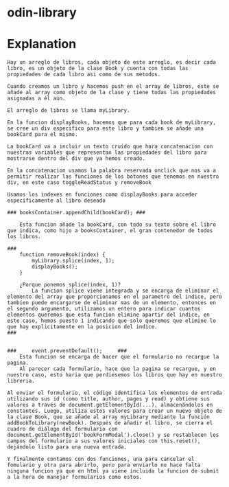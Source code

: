 # odin-library

# Explanation

    Hay un arreglo de libros, cada objeto de este arreglo, es decir cada libro, es un objeto de la clase Book y cuenta con todas las propiedades de cada libro asi como de sus metodos.

    Cuando creamos un libro y hacemos push en el array de libros, este se añade al array como objeto de la clase y tiene todas las propiedades asignadas a él aún.

    El arreglo de libros se llama myLibrary. 

    En la funcion displayBooks, hacemos que para cada book de myLibrary, se cree un div especifico para este libro y tambien se añade una bookCard para el mismo.

    La bookCard va a incluir un texto cruido que hara concatenacion con nuestras variables que representan las propiedades del libro para mostrarse dentro del div que ya hemos creado.

    En la concatenacion usamos la palabra reservada onclick que nos va a permitir realizar las funciones de los botones que tenemos en nuestro div, en este caso toggleReadStatus y removeBook

    Usamos los indexes en funciones como displayBooks para acceder especificamente al libro deseado

    ### booksContainer.appendChild(bookCard); ###
        
        Esta funcion añade la bookCard, con todo su texto sobre el libro que indica, como hijo a booksContainer, el gran contenedor de todos los libros.

    ###
        function removeBook(index) {
            myLibrary.splice(index, 1);
            displayBooks();
        }

        ¿Porque ponemos splice(index, 1)?
            La funcion splice viene integrada y se encarga de eliminar el elemento del array que proporcionamos en el parametro del indice, pero tambien puede encargarse de eliminar mas de un elemento, entonces en el segundo argumento, utilizamos un entero para indicar cuantos elementos queremos que esta funcion elimine apartir del indice, en este caso, hemos puesto 1 indicando que solo queremos que elimine lo que hay explicitamente en la posicion del indice.
    ###


    ###     event.preventDefault();     ###
        Esta funcion se encarga de hacer que el formulario no recargue la pagina.
        Al parecer cada formulario, hace que la pagina se recargue, y en nuestro caso, esto haria que perdiesemos los libros que hay en nuestro libreria.

    Al enviar el formulario, el código identifica los elementos de entrada utilizando sus id (como title, author, pages y read) y obtiene sus valores a través de document.getElementById(...), almacenándolos en constantes. Luego, utiliza estos valores para crear un nuevo objeto de la clase Book, que se añade al array myLibrary mediante la función addBookToLibrary(newBook). Después de añadir el libro, se cierra el cuadro de diálogo del formulario con document.getElementById('bookFormModal').close() y se restablecen los campos del formulario a sus valores iniciales con this.reset(), dejándolo listo para una nueva entrada.

    Y finalmente contamos con dos funciones, una para cancelar el fomulario y otra para abrirlo, pero para enviarlo no hace falta ninguna funcion ya que en html ya viene incluida la funcion de submit a la hora de manejar formularios como estos.